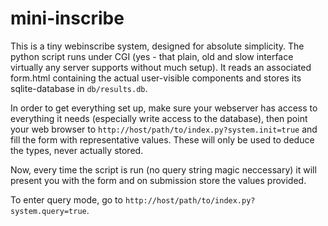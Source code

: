 mini-inscribe
=============

This is a tiny webinscribe system, designed for absolute simplicity.
The python script runs under CGI (yes - that plain, old and slow
interface virtually any server supports without much setup).
It reads an associated form.html containing the actual user-visible
components and stores its sqlite-database in ```db/results.db```.

In order to get everything set up, make sure your webserver has access
to everything it needs (especially write access to the database), then
point your web browser to ```http://host/path/to/index.py?system.init=true```
and fill the form with representative values. These will only be used
to deduce the types, never actually stored.

Now, every time the script is run (no query string magic neccessary) it
will present you with the form and on submission store the values provided.

To enter query mode, go to ```http://host/path/to/index.py?system.query=true```.
